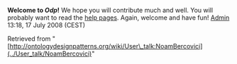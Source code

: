 __Welcome to _Odp_!__ We hope you will contribute much and well. 
You will probably want to read the [help pages](http://ontologydesignpatterns.org/wiki/Help:Contents "Help:Contents"). Again, welcome and have fun! [Admin](http://ontologydesignpatterns.org/wiki/index.php?title=User:Admin&action=edit&redlink=1 "User:Admin (not yet written)") 13:18, 17 July 2008 (CEST)





Retrieved from "[http://ontologydesignpatterns.org/wiki/User\_talk:NoamBercovici](../User_talk/NoamBercovici)"